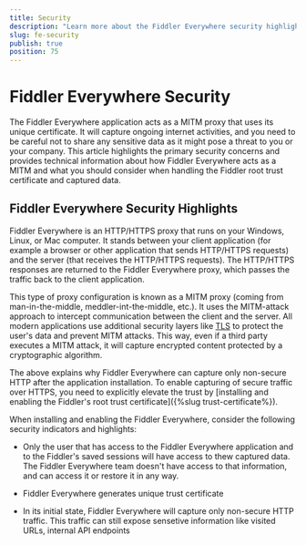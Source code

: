 ```yaml
---
title: Security
description: "Learn more about the Fiddler Everywhere security highlights and check out the related technical information about sharing and capturing functionalities."
slug: fe-security
publish: true
position: 75
---
```


# Fiddler Everywhere Security

The Fiddler Everywhere application acts as a MITM proxy that uses its unique certificate. It will capture ongoing internet activities, and you need to be careful not to share any sensitive data as it might pose a threat to you or your company. This article highlights the primary security concerns and provides technical information about how Fiddler Everywhere acts as a MITM and what you should consider when handling the Fiddler root trust certificate and captured data.

## Fiddler Everywhere Security Highlights

Fiddler Everywhere is an HTTP/HTTPS proxy that runs on your Windows, Linux, or Mac computer. It stands between your client application (for example a browser or other application that sends HTTP/HTTPS requests) and the server (that receives the HTTP/HTTPS requests). The HTTP/HTTPS responses are returned to the Fiddler Everywhere proxy, which passes the traffic back to the client application.

This type of proxy configuration is known as a MITM proxy (coming from man-in-the-middle, meddler-int-the-middle, etc.). It uses the MITM-attack approach to intercept communication between the client and the server. All modern applications use additional security layers like [TLS](https://en.wikipedia.org/wiki/Transport_Layer_Security) to protect the user's data and prevent MITM attacks. This way, even if a third party executes a MITM attack, it will capture encrypted content protected by a cryptographic algorithm.

The above explains why Fiddler Everywhere can capture only non-secure HTTP after the application installation. To enable capturing of secure traffic over HTTPS, you need to explicitly elevate the trust by [installing and enabling the Fiddler's root trust certificate]({%slug trust-certificate%}).

When installing and enabling the Fiddler Everywhere, consider the following security indicators and highlights:

- Only the user that has access to the Fiddler Everywhere application and to the Fiddler's saved sessions will have access to thew captured data. The Fiddler Everywhere team doesn't have access to that information, and can access it or restore it in any way.

- Fiddler Everywhere generates unique trust certificate

- In its initial state, Fiddler Everywhere will capture only non-secure HTTP traffic. This traffic can still expose sensetive information like visited URLs, internal API endpoints
